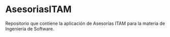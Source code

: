 # AsesoriasITAM
Repositorio que contiene la aplicación de Asesorías ITAM para la materia de Ingeniería de Software.
